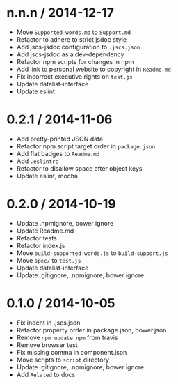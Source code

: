 
n.n.n / 2014-12-17
==================

 * Move `Supported-words.md` to `Support.md`
 * Refactor to adhere to strict jsdoc style
 * Add jscs-jsdoc configuration to `.jscs.json`
 * Add jscs-jsdoc as a dev-dependency
 * Refactor npm scripts for changes in npm
 * Add link to personal website to copyright in `Readme.md`
 * Fix incorrect executive rights on `test.js`
 * Update datalist-interface
 * Update eslint

0.2.1 / 2014-11-06
==================

 * Add pretty-printed JSON data
 * Refactor npm script target order in `package.json`
 * Add flat badges to `Readme.md`
 * Add `.eslintrc`
 * Refactor to disallow space after object keys
 * Update eslint, mocha

0.2.0 / 2014-10-19
==================

 * Update .npmignore, bower ignore
 * Update Readme.md
 * Refactor tests
 * Refactor index.js
 * Move `build-supported-words.js` to `build-support.js`
 * Move `spec/` to `test.js`
 * Update datalist-interface
 * Update .gitignore, .npmignore, bower ignore

0.1.0 / 2014-10-05
==================

 * Fix indent in .jscs.json
 * Refactor property order in package.json, bower.json
 * Remove `npm update npm` from travis
 * Remove browser test
 * Fix missing comma in component.json
 * Move scripts to `script` directory
 * Update .gitignore, .npmignore, bower ignore
 * Add `Related` to docs
